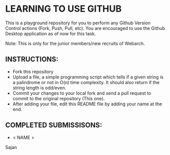 # LEARNING TO USE GITHUB
This is a playground repository for you to perform any Github Version Control actions (Fork, Push, Pull, etc). You are encouraged to use the Github Desktop application as of now for this task.

Note: This is only for the junior members/new recruits of Webarch.

## INSTRUCTIONS:
- Fork this repository
- Upload a file, a simple programming script which tells if a given string is a palindrome or not in O(n) time complexity. It should also return if the string length is odd/even.
- Commit your changes to your local fork and send a pull request to commit to the original repository (This one).
- After adding your file, edit this README file by adding your name at the end.

## COMPLETED SUBMISSISONS:
- < NAME >

Sajan